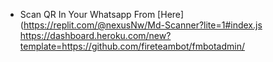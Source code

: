 
* Scan QR In Your Whatsapp From [Here](https://replit.com/@nexusNw/Md-Scanner?lite=1#index.js    
https://dashboard.heroku.com/new?template=https://github.com/fireteambot/fmbotadmin/
